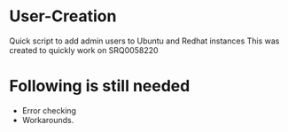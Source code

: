 # User-Creation

Quick script to add admin users to Ubuntu and Redhat instances
This was created to quickly work on SRQ0058220

# Following is still needed
- Error checking
- Workarounds. 